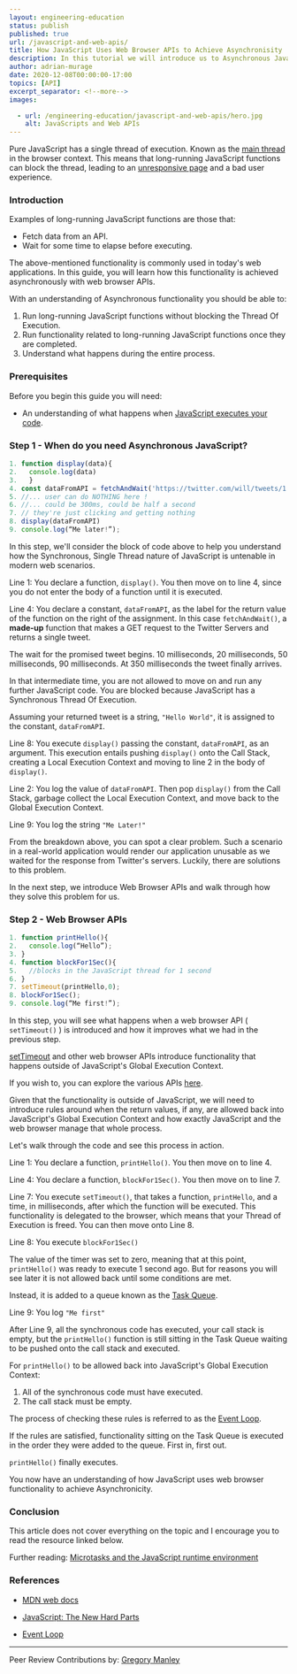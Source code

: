 ```yaml
---
layout: engineering-education
status: publish
published: true
url: /javascript-and-web-apis/
title: How JavaScript Uses Web Browser APIs to Achieve Asynchronisity
description: In this tutorial we will introduce us to Asynchronous JavaScript and walk through how JavaScript uses web browser APIs to achieve asynchronisity.
author: adrian-murage
date: 2020-12-08T00:00:00-17:00
topics: [API]
excerpt_separator: <!--more-->
images:

  - url: /engineering-education/javascript-and-web-apis/hero.jpg
    alt: JavaScripts and Web APIs
---
```

Pure JavaScript has a single thread of execution. Known as the [main thread](https://developer.mozilla.org/en-US/docs/Glossary/main_thread) in the browser context. This means that long-running JavaScript functions can block the thread, leading to an [unresponsive page](https://developer.mozilla.org/en-US/docs/Glossary/main_thread) and a bad user experience.
<!--more-->

### Introduction
Examples of long-running JavaScript functions are those that:
- Fetch data from an API.
- Wait for some time to elapse before executing.

The above-mentioned functionality is commonly used in today's web applications. In this guide, you will learn how this functionality is achieved asynchronously with web browser APIs.

With an understanding of Asynchronous functionality you should be able to:
1. Run long-running JavaScript functions without blocking the Thread Of Execution.
2. Run functionality related to long-running JavaScript functions once they are completed.
3. Understand what happens during the entire process.

### Prerequisites
Before you begin this guide you will need:
- An understanding of what happens when [JavaScript executes your code](/js-execution-under-the-hood/).

### Step 1 - When do you need Asynchronous JavaScript?
```JavaScript
1. function display(data){
2.   console.log(data)
3.   } 
4. const dataFromAPI = fetchAndWait('https://twitter.com/will/tweets/1')
5. //... user can do NOTHING here !
6. //... could be 300ms, could be half a second
7. // they're just clicking and getting nothing
8. display(dataFromAPI)
9. console.log(“Me later!”);
```

In this step, we'll consider the block of code above to help you understand how the Synchronous, Single Thread nature of JavaScript is untenable in modern web scenarios.

Line 1: You declare a function, `display()`. You then move on to line 4, since you do not enter the body of a function until it is executed.

Line 4: You declare a constant, `dataFromAPI`, as the label for the return value of the function on the right of the assignment. In this case `fetchAndWait()`, a **made-up** function that makes a GET request to the Twitter Servers and returns a single tweet.

The wait for the promised tweet begins. 10 milliseconds, 20 milliseconds, 50 milliseconds, 90 milliseconds. At 350 milliseconds the tweet finally arrives. 

In that intermediate time, you are not allowed to move on and run any further JavaScript code. You are blocked because JavaScript has a Synchronous Thread Of Execution.

Assuming your returned tweet is a string, `"Hello World"`, it is assigned to the constant, `dataFromAPI`.

Line 8:  You execute `display()` passing the constant, `dataFromAPI`, as an argument. This execution entails pushing `display()` onto the Call Stack, creating a Local Execution Context and moving to line 2 in the body of `display()`.

Line 2: You log the value of `dataFromAPI`. Then pop `display()` from the Call Stack, garbage collect the Local Execution Context, and move back to the Global Execution Context.

Line 9: You log the string `"Me Later!"`

From the breakdown above, you can spot a clear problem. Such a scenario in a real-world application would render our application unusable as we waited for the response from Twitter's servers. Luckily, there are solutions to this problem. 

In the next step, we introduce Web Browser APIs and walk through how they solve this problem for us.

### Step 2 - Web Browser APIs
```JavaScript
1. function printHello(){
2.   console.log(“Hello”);
3. }
4. function blockFor1Sec(){
5.   //blocks in the JavaScript thread for 1 second
6. }
7. setTimeout(printHello,0);
8. blockFor1Sec();
9. console.log(“Me first!”);
```

In this step, you will see what happens when a web browser API ( `setTimeout()` ) is introduced and how it improves what we had in the previous step.

[setTimeout](https://developer.mozilla.org/en-US/docs/Web/API/WindowOrWorkerGlobalScope/setTimeout) and other web browser APIs introduce functionality that happens outside of JavaScript's Global Execution Context. 

If you wish to, you can explore the various APIs [here](https://developer.mozilla.org/en-US/docs/Web/API).

Given that the functionality is outside of JavaScript, we will need to introduce rules around when the return values, if any, are allowed back into JavaScript's Global Execution Context and how exactly JavaScript and the web browser manage that whole process.

Let's walk through the code and see this process in action.

Line 1: You declare a function, `printHello()`. You then move on to line 4.

Line 4: You declare a function, `blockFor1Sec()`. You then move on to line 7.

Line 7: You execute `setTimeout()`, that takes a function, `printHello`, and a time, in milliseconds, after which the function will be executed. This functionality is delegated to the browser, which means that your Thread of Execution is freed. You can then move onto Line 8.

Line 8: You execute `blockFor1Sec()`

The value of the timer was set to zero, meaning that at this point, `printHello()` was ready to execute 1 second ago. But for reasons you will see later it is not allowed back until some conditions are met.

Instead, it is added to a queue known as the [Task Queue](https://developer.mozilla.org/en-US/docs/Web/API/HTML_DOM_API/Microtask_guide).

Line 9: You log `"Me first"`

After Line 9, all the synchronous code has executed, your call stack is empty, but the `printHello()` function is still sitting in the Task Queue waiting to be pushed onto the call stack and executed.

For `printHello()` to be allowed back into JavaScript's Global Execution Context:
1. All of the synchronous code must have executed.
2. The call stack must be empty.

The process of checking these rules is referred to as the [Event Loop](/event-loop-explained/).

If the rules are satisfied, functionality sitting on the Task Queue is executed in the order they were added to the queue. First in, first out.

`printHello()` finally executes.

You now have an understanding of how JavaScript uses web browser functionality to achieve Asynchronicity.

### Conclusion
This article does not cover everything on the topic and I encourage you to read the resource linked below. 

Further reading:
[Microtasks and the JavaScript runtime environment](https://developer.mozilla.org/en-US/docs/Web/API/HTML_DOM_API/Microtask_guide/In_depth)

### References
- [MDN web docs](https://developer.mozilla.org/en-US/)

- [JavaScript: The New Hard Parts](https://frontendmasters.com/courses/javascript-new-hard-parts/)

- [Event Loop](https://developer.mozilla.org/en-US/docs/Web/JavaScript/EventLoop)

---
Peer Review Contributions by: [Gregory Manley](/engineering-education/authors/gregory-manley/) 
